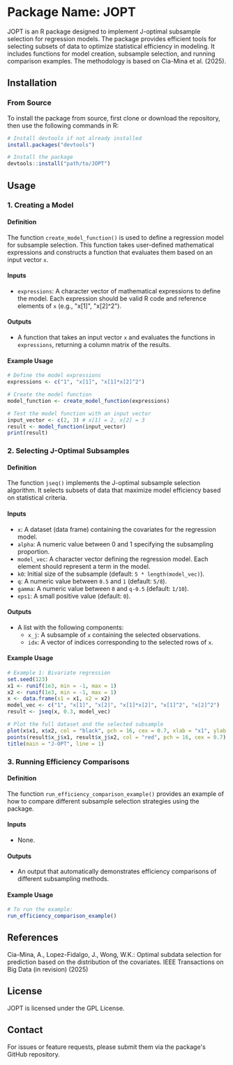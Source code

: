 # Package Name: JOPT

JOPT is an R package designed to implement J-optimal subsample selection for regression models. The package provides efficient tools for selecting subsets of data to optimize statistical efficiency in modeling. It includes functions for model creation, subsample selection, and running comparison examples. The methodology is based on Cia-Mina et al. (2025).

## Installation

### From Source

To install the package from source, first clone or download the repository, then use the following commands in R:

```r
# Install devtools if not already installed
install.packages("devtools")

# Install the package
devtools::install("path/to/JOPT")
```

## Usage

### 1. Creating a Model

#### Definition
The function `create_model_function()` is used to define a regression model for subsample selection. This function takes user-defined mathematical expressions and constructs a function that evaluates them based on an input vector `x`.

#### Inputs
- `expressions`: A character vector of mathematical expressions to define the model. Each expression should be valid R code and reference elements of `x` (e.g., "x[1]", "x[2]^2").

#### Outputs
- A function that takes an input vector `x` and evaluates the functions in `expressions`, returning a column matrix of the results.

#### Example Usage
```r
# Define the model expressions
expressions <- c("1", "x[1]", "x[1]*x[2]^2")

# Create the model function
model_function <- create_model_function(expressions)

# Test the model function with an input vector
input_vector <- c(2, 3) # x[1] = 2, x[2] = 3
result <- model_function(input_vector)
print(result)
```

### 2. Selecting J-Optimal Subsamples

#### Definition
The function `jseq()` implements the J-optimal subsample selection algorithm. It selects subsets of data that maximize model efficiency based on statistical criteria.

#### Inputs
- `x`: A dataset (data frame) containing the covariates for the regression model.
- `alpha`: A numeric value between 0 and 1 specifying the subsampling proportion.
- `model_vec`: A character vector defining the regression model. Each element should represent a term in the model.
- `k0`: Initial size of the subsample (default: `5 * length(model_vec)`).
- `q`: A numeric value between `0.5` and `1` (default: `5/8`).
- `gamma`: A numeric value between `0` and `q-0.5` (default: `1/10`).
- `eps1`: A small positive value (default: `0`).

#### Outputs
- A list with the following components:
  - `x_j`: A subsample of `x` containing the selected observations.
  - `idx`: A vector of indices corresponding to the selected rows of `x`.

#### Example Usage
```r
# Example 1: Bivariate regression
set.seed(123)
x1 <- runif(1e3, min = -1, max = 1)
x2 <- runif(1e3, min = -1, max = 1)
x <- data.frame(x1 = x1, x2 = x2)
model_vec <- c("1", "x[1]", "x[2]", "x[1]*x[2]", "x[1]^2", "x[2]^2")
result <- jseq(x, 0.3, model_vec)

# Plot the full dataset and the selected subsample
plot(x$x1, x$x2, col = "black", pch = 16, cex = 0.7, xlab = "x1", ylab = "x2")
points(result$x_j$x1, result$x_j$x2, col = "red", pch = 16, cex = 0.7)
title(main = "J-OPT", line = 1)
```

### 3. Running Efficiency Comparisons

#### Definition
The function `run_efficiency_comparison_example()` provides an example of how to compare different subsample selection strategies using the package.

#### Inputs
- None.

#### Outputs
- An output that automatically demonstrates efficiency comparisons of different subsampling methods.

#### Example Usage
```r
# To run the example:
run_efficiency_comparison_example()
```

## References

Cia-Mina, A., Lopez-Fidalgo, J., Wong, W.K.: Optimal subdata selection for prediction based on the distribution of the covariates. IEEE Transactions on Big Data (in revision) (2025)

## License

JOPT is licensed under the GPL License.

## Contact

For issues or feature requests, please submit them via the package's GitHub repository.


